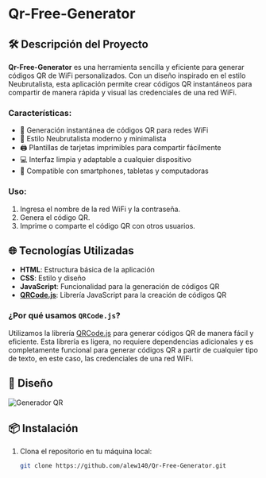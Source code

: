 # Qr-Free-Generator

## 🛠️ Descripción del Proyecto

**Qr-Free-Generator** es una herramienta sencilla y eficiente para generar códigos QR de WiFi personalizados. Con un diseño inspirado en el estilo Neubrutalista, esta aplicación permite crear códigos QR instantáneos para compartir de manera rápida y visual las credenciales de una red WiFi.

### Características:
- 🔗 Generación instantánea de códigos QR para redes WiFi
- 🎨 Estilo Neubrutalista moderno y minimalista
- 🖨️ Plantillas de tarjetas imprimibles para compartir fácilmente
- 💻 Interfaz limpia y adaptable a cualquier dispositivo
- 📱 Compatible con smartphones, tabletas y computadoras

### Uso:
1. Ingresa el nombre de la red WiFi y la contraseña.
2. Genera el código QR.
3. Imprime o comparte el código QR con otros usuarios.

## 🌐 Tecnologías Utilizadas
- **HTML**: Estructura básica de la aplicación
- **CSS**: Estilo y diseño
- **JavaScript**: Funcionalidad para la generación de códigos QR
- **[QRCode.js](https://github.com/davidshimjs/qrcodejs)**: Librería JavaScript para la creación de códigos QR

### ¿Por qué usamos `QRCode.js`?
Utilizamos la librería [QRCode.js](https://github.com/davidshimjs/qrcodejs) para generar códigos QR de manera fácil y eficiente. Esta librería es ligera, no requiere dependencias adicionales y es completamente funcional para generar códigos QR a partir de cualquier tipo de texto, en este caso, las credenciales de una red WiFi.

## 🎨 Diseño

![Generador QR](https://alew140.com/qrgenarator.png)

## 📦 Instalación

1. Clona el repositorio en tu máquina local:
   ```bash
   git clone https://github.com/alew140/Qr-Free-Generator.git
